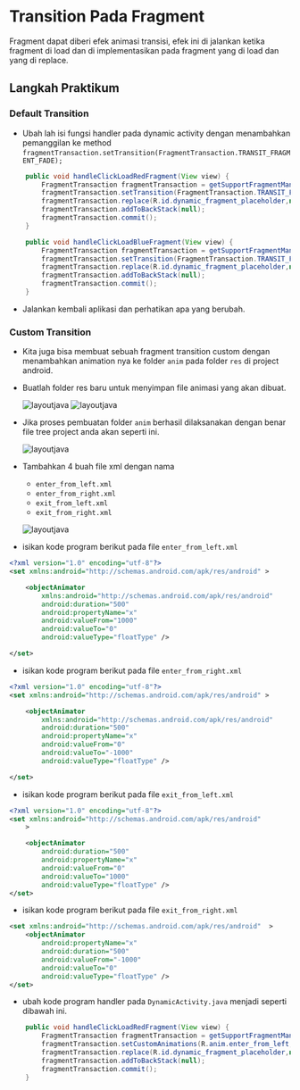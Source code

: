 # Transition Pada Fragment

Fragment dapat diberi efek animasi transisi, efek ini di jalankan ketika fragment di load dan di implementasikan pada fragment yang di load dan yang di replace.

## Langkah Praktikum

### Default Transition

- Ubah lah isi fungsi handler pada dynamic activity dengan menambahkan pemanggilan ke method `fragmentTransaction.setTransition(FragmentTransaction.TRANSIT_FRAGMENT_FADE);`

```java
    public void handleClickLoadRedFragment(View view) {
        FragmentTransaction fragmentTransaction = getSupportFragmentManager().beginTransaction();
        fragmentTransaction.setTransition(FragmentTransaction.TRANSIT_FRAGMENT_OPEN);
        fragmentTransaction.replace(R.id.dynamic_fragment_placeholder,new RedFragment(),"RED_FRAGMENT");
        fragmentTransaction.addToBackStack(null);
        fragmentTransaction.commit();
    }

    public void handleClickLoadBlueFragment(View view) {
        FragmentTransaction fragmentTransaction = getSupportFragmentManager().beginTransaction();
        fragmentTransaction.setTransition(FragmentTransaction.TRANSIT_FRAGMENT_OPEN);
        fragmentTransaction.replace(R.id.dynamic_fragment_placeholder,new BlueFragment(),"BLUE_FRAGMENT");
        fragmentTransaction.addToBackStack(null);
        fragmentTransaction.commit();
    }
```

- Jalankan kembali aplikasi dan perhatikan apa yang berubah.

### Custom Transition

- Kita juga bisa membuat sebuah fragment transition custom dengan menambahkan animation nya ke folder `anim` pada folder `res` di project android.

- Buatlah folder res baru untuk menyimpan file animasi yang akan dibuat.

  ![layoutjava](images/18-dynamic-activity.png)
  ![layoutjava](images/19-dynamic-activity.png)

- Jika proses pembuatan folder `anim` berhasil dilaksanakan dengan benar file tree project anda akan seperti ini.

  ![layoutjava](images/20-anim.png)

- Tambahkan 4 buah file xml dengan nama

  - `enter_from_left.xml`
  - `enter_from_right.xml`
  - `exit_from_left.xml`
  - `exit_from_right.xml`

  ![layoutjava](images/21-anim.png)

- isikan kode program berikut pada file `enter_from_left.xml`

```xml
<?xml version="1.0" encoding="utf-8"?>
<set xmlns:android="http://schemas.android.com/apk/res/android" >

    <objectAnimator
        xmlns:android="http://schemas.android.com/apk/res/android"
        android:duration="500"
        android:propertyName="x"
        android:valueFrom="1000"
        android:valueTo="0"
        android:valueType="floatType" />

</set>
```

- isikan kode program berikut pada file `enter_from_right.xml`

```xml
<?xml version="1.0" encoding="utf-8"?>
<set xmlns:android="http://schemas.android.com/apk/res/android" >

    <objectAnimator
        xmlns:android="http://schemas.android.com/apk/res/android"
        android:duration="500"
        android:propertyName="x"
        android:valueFrom="0"
        android:valueTo="-1000"
        android:valueType="floatType" />

</set>
```

- isikan kode program berikut pada file `exit_from_left.xml`

```xml
<?xml version="1.0" encoding="utf-8"?>
<set xmlns:android="http://schemas.android.com/apk/res/android"
    >

    <objectAnimator
        android:duration="500"
        android:propertyName="x"
        android:valueFrom="0"
        android:valueTo="1000"
        android:valueType="floatType" />
</set>
```

- isikan kode program berikut pada file `exit_from_right.xml`

```xml
<set xmlns:android="http://schemas.android.com/apk/res/android"  >
    <objectAnimator
        android:propertyName="x"
        android:duration="500"
        android:valueFrom="-1000"
        android:valueTo="0"
        android:valueType="floatType" />
</set>
```

- ubah kode program handler pada `DynamicActivity.java` menjadi seperti dibawah ini.

```java
    public void handleClickLoadRedFragment(View view) {
        FragmentTransaction fragmentTransaction = getSupportFragmentManager().beginTransaction();
        fragmentTransaction.setCustomAnimations(R.anim.enter_from_left,R.anim.exit_from_left,R.anim.enter_from_left,R.anim.exit_from_right);
        fragmentTransaction.replace(R.id.dynamic_fragment_placeholder,new RedFragment(),"RED_FRAGMENT");
        fragmentTransaction.addToBackStack(null);
        fragmentTransaction.commit();
    }
```
